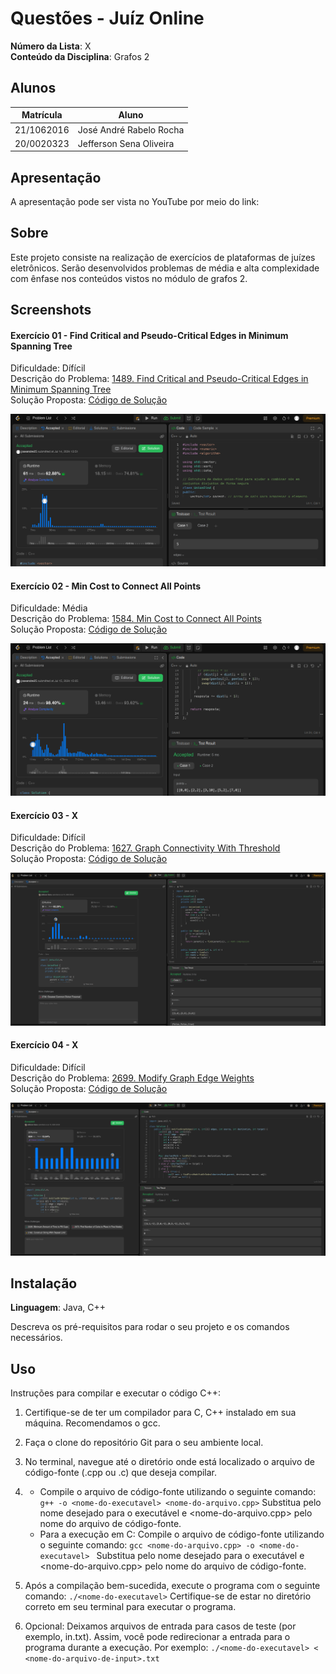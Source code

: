 # Questões - Juíz Online

**Número da Lista**: X<br>
**Conteúdo da Disciplina**: Grafos 2<br>

## Alunos

| Matrícula  | Aluno                               |
| ---------- | ----------------------------------- |
| 21/1062016 | José André Rabelo Rocha |
| 20/0020323 | Jefferson Sena Oliveira         |

## Apresentação
A apresentação pode ser vista no YouTube por meio do link: 

## Sobre

Este projeto consiste na realização de exercícios de plataformas de juízes eletrônicos. Serão desenvolvidos problemas de média e alta
complexidade com ênfase nos conteúdos vistos no módulo de grafos 2. 

## Screenshots

#### Exercício 01 - Find Critical and Pseudo-Critical Edges in Minimum Spanning Tree

Dificuldade: Dífícil <br>
Descrição do Problema: [1489. Find Critical and Pseudo-Critical Edges in Minimum Spanning Tree
](https://leetcode.com/problems/find-critical-and-pseudo-critical-edges-in-minimum-spanning-tree/description/)<br>
Solução Proposta: [Código de Solução](https://github.com/projeto-de-algoritmos-2024/Grafos2_QuestoesJuizOnline/blob/master/Find_Critical_and_Pseudo_Critical_Edges_in_Minimum_Spanning_Tree/find_minimum_spanning.cpp)

![](assets/minimum_spanning_tree.png)

#### Exercício 02 - Min Cost to Connect All Points

Dificuldade: Média <br>
Descrição do Problema: [1584. Min Cost to Connect All Points](https://leetcode.com/problems/min-cost-to-connect-all-points/description/)<br>
Solução Proposta: [Código de Solução](https://github.com/projeto-de-algoritmos-2024/Grafos2_QuestoesJuizOnline/blob/master/Min_Cost_to_Connect_All_Points/min_cost.cpp) 

![](assets/min_cost.png)

#### Exercício 03 - X

Dificuldade: Difícil <br>
Descrição do Problema: [1627. Graph Connectivity With Threshold](https://leetcode.com/problems/graph-connectivity-with-threshold/description/)<br>
Solução Proposta: [Código de Solução](https://github.com/projeto-de-algoritmos-2024/Grafos2_QuestoesJuizOnline/blob/master/Exercises/Graph%20Connectivity%20With%20Threshold/Solution.java) 

![](assets/exercicio3.png)

#### Exercício 04 - X

Dificuldade: Difícil <br>
Descrição do Problema: [2699. Modify Graph Edge Weights](https://leetcode.com/problems/modify-graph-edge-weights/description/)<br>
Solução Proposta: [Código de Solução]() 

![](assets/exercicio4.png)

## Instalação

**Linguagem**: Java, C++<br>
<!-- **Framework**: (caso exista)<br> -->
Descreva os pré-requisitos para rodar o seu projeto e os comandos necessários.

## Uso

Instruções para compilar e executar o código C++:

1. Certifique-se de ter um compilador para C, C++ instalado em sua máquina. Recomendamos o gcc.

2. Faça o clone do repositório Git para o seu ambiente local.

3. No terminal, navegue até o diretório onde está localizado o arquivo de código-fonte (.cpp ou .c) que deseja compilar.

4. - Compile o arquivo de código-fonte utilizando o seguinte comando:
```g++ -o <nome-do-executavel> <nome-do-arquivo.cpp>```
Substitua <nome-do-executavel> pelo nome desejado para o executável e <nome-do-arquivo.cpp> pelo nome do arquivo de código-fonte.
    - Para a execução em C: Compile o arquivo de código-fonte utilizando o seguinte comando:
```gcc <nome-do-arquivo.cpp> -o <nome-do-executavel> ```
Substitua <nome-do-executavel> pelo nome desejado para o executável e <nome-do-arquivo.cpp> pelo nome do arquivo de código-fonte.

5. Após a compilação bem-sucedida, execute o programa com o seguinte comando:
```./<nome-do-executavel>```
Certifique-se de estar no diretório correto em seu terminal para executar o programa.

6. Opcional: Deixamos arquivos de entrada para casos de teste (por exemplo, in.txt). Assim, você pode redirecionar a entrada para o programa durante a execução. Por exemplo:
```./<nome-do-executavel> < <nome-do-arquivo-de-input>.txt```

<!--## Outros

Quaisquer outras informações sobre seu projeto podem ser descritas abaixo.

-->
